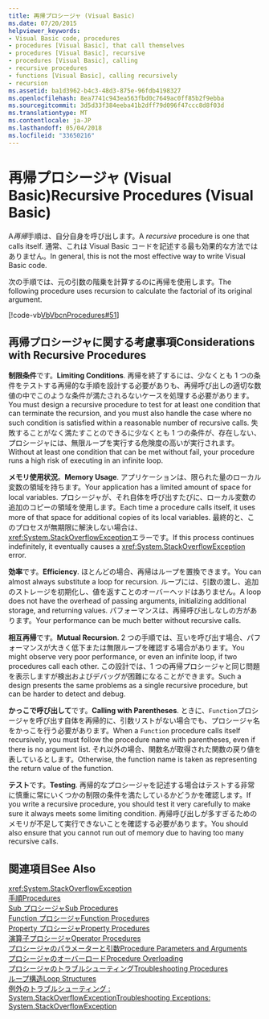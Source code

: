 ```yaml
---
title: 再帰プロシージャ (Visual Basic)
ms.date: 07/20/2015
helpviewer_keywords:
- Visual Basic code, procedures
- procedures [Visual Basic], that call themselves
- procedures [Visual Basic], recursive
- procedures [Visual Basic], calling
- recursive procedures
- functions [Visual Basic], calling recursively
- recursion
ms.assetid: ba1d3962-b4c3-48d3-875e-96fdb4198327
ms.openlocfilehash: 8ea7741c943ea563fbd0c7649ac0ff85b2f9ebba
ms.sourcegitcommit: 3d5d33f384eeba41b2dff79d096f47ccc8d8f03d
ms.translationtype: MT
ms.contentlocale: ja-JP
ms.lasthandoff: 05/04/2018
ms.locfileid: "33650216"
---
```

# <a name="recursive-procedures-visual-basic"></a><span data-ttu-id="44ea3-102">再帰プロシージャ (Visual Basic)</span><span class="sxs-lookup"><span data-stu-id="44ea3-102">Recursive Procedures (Visual Basic)</span></span>
<span data-ttu-id="44ea3-103">A*再帰*手順は、自分自身を呼び出します。</span><span class="sxs-lookup"><span data-stu-id="44ea3-103">A *recursive* procedure is one that calls itself.</span></span> <span data-ttu-id="44ea3-104">通常、これは Visual Basic コードを記述する最も効果的な方法ではありません。</span><span class="sxs-lookup"><span data-stu-id="44ea3-104">In general, this is not the most effective way to write Visual Basic code.</span></span>  
  
 <span data-ttu-id="44ea3-105">次の手順では、元の引数の階乗を計算するのに再帰を使用します。</span><span class="sxs-lookup"><span data-stu-id="44ea3-105">The following procedure uses recursion to calculate the factorial of its original argument.</span></span>  
  
 [!code-vb[VbVbcnProcedures#51](./codesnippet/VisualBasic/recursive-procedures_1.vb)]  
  
## <a name="considerations-with-recursive-procedures"></a><span data-ttu-id="44ea3-106">再帰プロシージャに関する考慮事項</span><span class="sxs-lookup"><span data-stu-id="44ea3-106">Considerations with Recursive Procedures</span></span>  
 <span data-ttu-id="44ea3-107">**制限条件**です。</span><span class="sxs-lookup"><span data-stu-id="44ea3-107">**Limiting Conditions**.</span></span> <span data-ttu-id="44ea3-108">再帰を終了するには、少なくとも 1 つの条件をテストする再帰的な手順を設計する必要がありも、再帰呼び出しの適切な数値の中でこのような条件が満たされるないケースを処理する必要があります。</span><span class="sxs-lookup"><span data-stu-id="44ea3-108">You must design a recursive procedure to test for at least one condition that can terminate the recursion, and you must also handle the case where no such condition is satisfied within a reasonable number of recursive calls.</span></span> <span data-ttu-id="44ea3-109">失敗することがなく満たすことのできるに少なくとも 1 つの条件が、存在しない、プロシージャには、無限ループを実行する危険度の高いが実行されます。</span><span class="sxs-lookup"><span data-stu-id="44ea3-109">Without at least one condition that can be met without fail, your procedure runs a high risk of executing in an infinite loop.</span></span>  
  
 <span data-ttu-id="44ea3-110">**メモリ使用状況**。</span><span class="sxs-lookup"><span data-stu-id="44ea3-110">**Memory Usage**.</span></span> <span data-ttu-id="44ea3-111">アプリケーションは、限られた量のローカル変数の領域を持ちます。</span><span class="sxs-lookup"><span data-stu-id="44ea3-111">Your application has a limited amount of space for local variables.</span></span> <span data-ttu-id="44ea3-112">プロシージャが、それ自体を呼び出すたびに、ローカル変数の追加のコピーの領域を使用します。</span><span class="sxs-lookup"><span data-stu-id="44ea3-112">Each time a procedure calls itself, it uses more of that space for additional copies of its local variables.</span></span> <span data-ttu-id="44ea3-113">最終的と、このプロセスが無期限に解決しない場合は、<xref:System.StackOverflowException>エラーです。</span><span class="sxs-lookup"><span data-stu-id="44ea3-113">If this process continues indefinitely, it eventually causes a <xref:System.StackOverflowException> error.</span></span>  
  
 <span data-ttu-id="44ea3-114">**効率**です。</span><span class="sxs-lookup"><span data-stu-id="44ea3-114">**Efficiency**.</span></span> <span data-ttu-id="44ea3-115">ほとんどの場合、再帰はループを置換できます。</span><span class="sxs-lookup"><span data-stu-id="44ea3-115">You can almost always substitute a loop for recursion.</span></span> <span data-ttu-id="44ea3-116">ループには、引数の渡し、追加のストレージを初期化し、値を返すことのオーバーヘッドはありません。</span><span class="sxs-lookup"><span data-stu-id="44ea3-116">A loop does not have the overhead of passing arguments, initializing additional storage, and returning values.</span></span> <span data-ttu-id="44ea3-117">パフォーマンスは、再帰呼び出しなしの方があります。</span><span class="sxs-lookup"><span data-stu-id="44ea3-117">Your performance can be much better without recursive calls.</span></span>  
  
 <span data-ttu-id="44ea3-118">**相互再帰**です。</span><span class="sxs-lookup"><span data-stu-id="44ea3-118">**Mutual Recursion**.</span></span> <span data-ttu-id="44ea3-119">2 つの手順では、互いを呼び出す場合、パフォーマンスが大きく低下または無限ループを確認する場合があります。</span><span class="sxs-lookup"><span data-stu-id="44ea3-119">You might observe very poor performance, or even an infinite loop, if two procedures call each other.</span></span> <span data-ttu-id="44ea3-120">この設計では、1 つの再帰プロシージャと同じ問題を表示しますが検出およびデバッグが困難になることができます。</span><span class="sxs-lookup"><span data-stu-id="44ea3-120">Such a design presents the same problems as a single recursive procedure, but can be harder to detect and debug.</span></span>  
  
 <span data-ttu-id="44ea3-121">**かっこで呼び出して**です。</span><span class="sxs-lookup"><span data-stu-id="44ea3-121">**Calling with Parentheses**.</span></span> <span data-ttu-id="44ea3-122">ときに、`Function`プロシージャを呼び出す自体を再帰的に、引数リストがない場合でも、プロシージャ名をかっこを行う必要があります。</span><span class="sxs-lookup"><span data-stu-id="44ea3-122">When a `Function` procedure calls itself recursively, you must follow the procedure name with parentheses, even if there is no argument list.</span></span> <span data-ttu-id="44ea3-123">それ以外の場合、関数名が取得された関数の戻り値を表しているとします。</span><span class="sxs-lookup"><span data-stu-id="44ea3-123">Otherwise, the function name is taken as representing the return value of the function.</span></span>  
  
 <span data-ttu-id="44ea3-124">**テスト**です。</span><span class="sxs-lookup"><span data-stu-id="44ea3-124">**Testing**.</span></span> <span data-ttu-id="44ea3-125">再帰的なプロシージャを記述する場合はテストする非常に慎重に常にいくつかの制限の条件を満たしているかどうかを確認します。</span><span class="sxs-lookup"><span data-stu-id="44ea3-125">If you write a recursive procedure, you should test it very carefully to make sure it always meets some limiting condition.</span></span> <span data-ttu-id="44ea3-126">再帰呼び出しが多すぎるためのメモリが不足して実行できないことを確認する必要があります。</span><span class="sxs-lookup"><span data-stu-id="44ea3-126">You should also ensure that you cannot run out of memory due to having too many recursive calls.</span></span>  
  
## <a name="see-also"></a><span data-ttu-id="44ea3-127">関連項目</span><span class="sxs-lookup"><span data-stu-id="44ea3-127">See Also</span></span>  
 <xref:System.StackOverflowException>  
 [<span data-ttu-id="44ea3-128">手順</span><span class="sxs-lookup"><span data-stu-id="44ea3-128">Procedures</span></span>](./index.md)  
 [<span data-ttu-id="44ea3-129">Sub プロシージャ</span><span class="sxs-lookup"><span data-stu-id="44ea3-129">Sub Procedures</span></span>](./sub-procedures.md)  
 [<span data-ttu-id="44ea3-130">Function プロシージャ</span><span class="sxs-lookup"><span data-stu-id="44ea3-130">Function Procedures</span></span>](./function-procedures.md)  
 [<span data-ttu-id="44ea3-131">Property プロシージャ</span><span class="sxs-lookup"><span data-stu-id="44ea3-131">Property Procedures</span></span>](./property-procedures.md)  
 [<span data-ttu-id="44ea3-132">演算子プロシージャ</span><span class="sxs-lookup"><span data-stu-id="44ea3-132">Operator Procedures</span></span>](./operator-procedures.md)  
 [<span data-ttu-id="44ea3-133">プロシージャのパラメーターと引数</span><span class="sxs-lookup"><span data-stu-id="44ea3-133">Procedure Parameters and Arguments</span></span>](./procedure-parameters-and-arguments.md)  
 [<span data-ttu-id="44ea3-134">プロシージャのオーバーロード</span><span class="sxs-lookup"><span data-stu-id="44ea3-134">Procedure Overloading</span></span>](./procedure-overloading.md)  
 [<span data-ttu-id="44ea3-135">プロシージャのトラブルシューティング</span><span class="sxs-lookup"><span data-stu-id="44ea3-135">Troubleshooting Procedures</span></span>](./troubleshooting-procedures.md)  
 [<span data-ttu-id="44ea3-136">ループ構造</span><span class="sxs-lookup"><span data-stu-id="44ea3-136">Loop Structures</span></span>](../../../../visual-basic/programming-guide/language-features/control-flow/loop-structures.md)  
 [<span data-ttu-id="44ea3-137">例外のトラブルシューティング : System.StackOverflowException</span><span class="sxs-lookup"><span data-stu-id="44ea3-137">Troubleshooting Exceptions: System.StackOverflowException</span></span>](http://msdn.microsoft.com/library/51b71217-c507-4f5b-bc35-0236180d7968)
